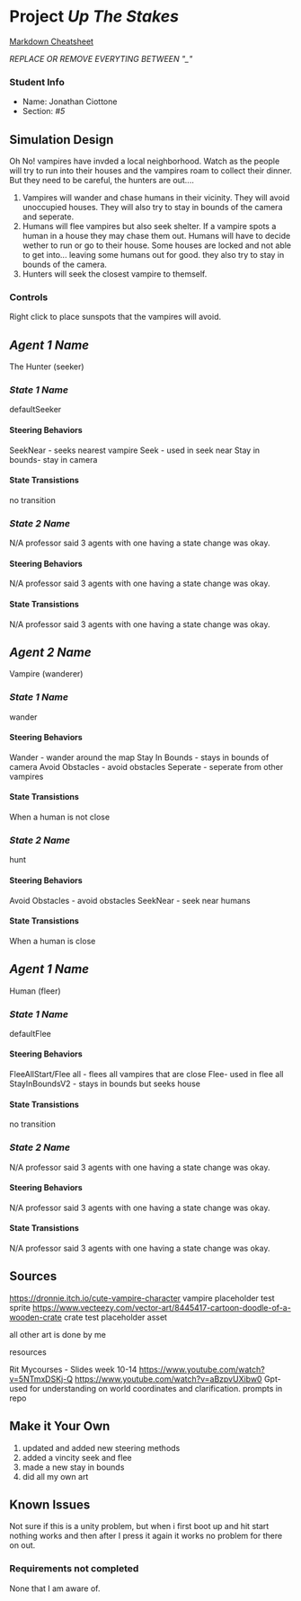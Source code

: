 # Project _Up The Stakes_

[Markdown Cheatsheet](https://github.com/adam-p/markdown-here/wiki/Markdown-Here-Cheatsheet)

_REPLACE OR REMOVE EVERYTING BETWEEN "\_"_

### Student Info

-   Name: Jonathan Ciottone
-   Section: _#5_

## Simulation Design 

Oh No! vampires have invded a local neighborhood. Watch as the people will try to run into their houses and the vampires roam to collect their dinner. But they need to be careful, the hunters are out....


1. Vampires will wander and chase humans in their vicinity. They will avoid unoccupied houses. They will also try to stay in bounds of the camera and seperate.
2. Humans will flee vampires but also seek shelter. If a vampire spots a human in a house they may chase them out. Humans will have to decide wether to run or go to their house. Some houses are locked and not able to get into...
leaving some humans out for good. they also try to stay in bounds of the camera.
3. Hunters will seek the closest vampire to themself.

### Controls

Right click to place sunspots that the vampires will avoid. 


## _Agent 1 Name_

The Hunter (seeker)

### _State 1 Name_

defaultSeeker

#### Steering Behaviors

SeekNear - seeks nearest vampire
Seek - used in seek near
Stay in bounds- stay in camera 

   
#### State Transistions

no transition
   
### _State 2 Name_

N/A professor said 3 agents with one having a state change was okay. 

#### Steering Behaviors

N/A professor said 3 agents with one having a state change was okay. 

#### State Transistions

N/A professor said 3 agents with one having a state change was okay. 






## _Agent 2 Name_

Vampire (wanderer)

### _State 1 Name_

wander

#### Steering Behaviors

Wander - wander around the map
Stay In Bounds - stays in bounds of camera
Avoid Obstacles - avoid obstacles
Seperate - seperate from other vampires


#### State Transistions

When a human is not close 


### _State 2 Name_

hunt 

#### Steering Behaviors
Avoid Obstacles - avoid obstacles
SeekNear - seek near humans 


#### State Transistions

When a human is close 







## _Agent 1 Name_

Human (fleer)

### _State 1 Name_

defaultFlee

#### Steering Behaviors

FleeAllStart/Flee all - flees all vampires that are close
Flee- used in flee all
StayInBoundsV2 - stays in bounds but seeks house

   
#### State Transistions

no transition
   
### _State 2 Name_

N/A professor said 3 agents with one having a state change was okay. 

#### Steering Behaviors

N/A professor said 3 agents with one having a state change was okay. 

#### State Transistions

N/A professor said 3 agents with one having a state change was okay. 














## Sources

https://dronnie.itch.io/cute-vampire-character vampire placeholder test sprite
https://www.vecteezy.com/vector-art/8445417-cartoon-doodle-of-a-wooden-crate crate test placeholder asset



all other art is done by me


resources 


Rit Mycourses - Slides week 10-14
https://www.youtube.com/watch?v=5NTmxDSKj-Q
https://www.youtube.com/watch?v=aBzpvUXibw0
Gpt- used for understanding on world coordinates and clarification. prompts in repo



## Make it Your Own

1. updated and added new steering methods
2. added a vincity seek and flee
3. made a new stay in bounds
4. did all my own art 
## Known Issues

Not sure if this is a unity problem, but when i first boot up and hit start nothing works and then after I press it again it works no problem for there on out.
### Requirements not completed

None that I am aware of.
